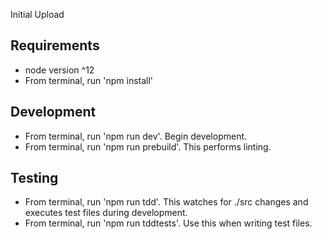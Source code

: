 Initial Upload

## Requirements

- node version ^12
- From terminal, run 'npm install'

## Development

- From terminal, run 'npm run dev'. Begin development.
- From terminal, run 'npm run prebuild'. This performs linting.

## Testing

- From terminal, run 'npm run tdd'. This watches for ./src changes and executes test files during development.
- From terminal, run 'npm run tddtests'. Use this when writing test files.
